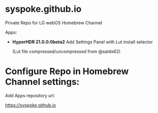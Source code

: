 # syspoke.github.io
Private Repo for LG webOS Homebrew Channel

Apps:
* __HyperHDR 21.0.0.0beta2__
  Add Settings Panel with Lut install selector

  (Lut file compressed/uncompressed from @satdx62)


# Configure Repo in Homebrew Channel settings:

Add Apps repository url:

https://syspoke.github.io

